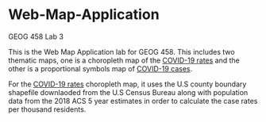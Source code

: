 # Web-Map-Application
GEOG 458 Lab 3

This is the Web Map Application lab for GEOG 458. This includes two thematic maps, one is a choropleth map of the [COVID-19 rates] and the other is a proportional symbols map of [COVID-19 cases]. 

For the [COVID-19 rates] choropleth map, it uses the U.S county boundary shapefile downlaoded from the U.S Census Bureau along with population data from the 2018 ACS 5 year estimates in order to calculate the case rates per thousand residents. 

[COVID-19 rates]: https://ryantamtran.github.io/Web-Map-Application/map1.html
[COVID-19 cases]: https://ryantamtran.github.io/Web-Map-Application/map2.html
